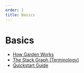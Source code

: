```yaml
---
order: 1
title: Basics
---
```


# Basics

* [How Garden Works](./how-garden-works.md)
* [The Stack Graph (Terminology)](./stack-graph.md)
* [Quickstart Guide](./quickstart.md)


